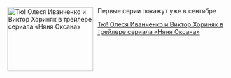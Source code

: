 <!--2025-08-14 09:30:17-->
<div class="yb">
  <div class="rss kino_kino"><a href="https://www.kino-teatr.ru/kino/news/y2025/8-14/38642/" title="Тю&#33; Олеся Иванченко и Виктор Хориняк в трейлере сериала «Няня Оксана»"><img src="https://www.kino-teatr.ru/news/2/4/38642/poster.jpg" width="196" height="147" align="left" hspace="5" style="margin: 0px 10px 0px 5px" alt="Тю&#33; Олеся Иванченко и Виктор Хориняк в трейлере сериала «Няня Оксана»"/></a>Первые серии покажут уже в сентябре <p class="titl"><a href="https://www.kino-teatr.ru/kino/news/y2025/8-14/38642/">Тю! Олеся Иванченко и Виктор Хориняк в трейлере сериала «Няня Оксана»</a></p></div>
</div>
